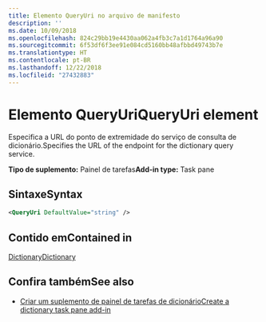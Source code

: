 ```yaml
---
title: Elemento QueryUri no arquivo de manifesto
description: ''
ms.date: 10/09/2018
ms.openlocfilehash: 824c29bb19e4430aa062a4fb3c7a1d1764a96a90
ms.sourcegitcommit: 6f53df6f3ee91e084cd5160bb48afbbd49743b7e
ms.translationtype: HT
ms.contentlocale: pt-BR
ms.lasthandoff: 12/22/2018
ms.locfileid: "27432883"
---
```

# <a name="queryuri-element"></a><span data-ttu-id="a38ba-102">Elemento QueryUri</span><span class="sxs-lookup"><span data-stu-id="a38ba-102">QueryUri element</span></span>

<span data-ttu-id="a38ba-103">Especifica a URL do ponto de extremidade do serviço de consulta de dicionário.</span><span class="sxs-lookup"><span data-stu-id="a38ba-103">Specifies the URL of the endpoint for the dictionary query service.</span></span>

<span data-ttu-id="a38ba-104">**Tipo de suplemento:** Painel de tarefas</span><span class="sxs-lookup"><span data-stu-id="a38ba-104">**Add-in type:** Task pane</span></span>

## <a name="syntax"></a><span data-ttu-id="a38ba-105">Sintaxe</span><span class="sxs-lookup"><span data-stu-id="a38ba-105">Syntax</span></span>

```XML
<QueryUri DefaultValue="string" />
```

## <a name="contained-in"></a><span data-ttu-id="a38ba-106">Contido em</span><span class="sxs-lookup"><span data-stu-id="a38ba-106">Contained in</span></span>

[<span data-ttu-id="a38ba-107">Dictionary</span><span class="sxs-lookup"><span data-stu-id="a38ba-107">Dictionary</span></span>](dictionary.md)

## <a name="see-also"></a><span data-ttu-id="a38ba-108">Confira também</span><span class="sxs-lookup"><span data-stu-id="a38ba-108">See also</span></span>

- [<span data-ttu-id="a38ba-109">Criar um suplemento de painel de tarefas de dicionário</span><span class="sxs-lookup"><span data-stu-id="a38ba-109">Create a dictionary task pane add-in</span></span>](https://docs.microsoft.com/office/dev/add-ins/word/dictionary-task-pane-add-ins)
    
